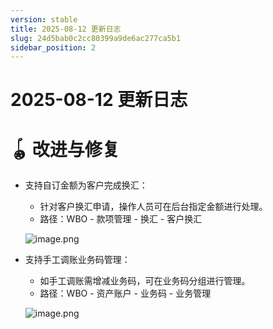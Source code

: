 ```yaml
---
version: stable
title: 2025-08-12 更新日志
slug: 24d5bab0c2cc80399a9de6ac277ca5b1
sidebar_position: 2
---
```



# 2025-08-12 更新日志


# 🪀 改进与修复

- 支持自订金额为客户完成换汇：
    - 针对客户换汇申请，操作人员可在后台指定金额进行处理。
    - 路径：WBO - 款项管理 - 换汇 - 客户换汇

    ![image.png](/assets/dfc54e09444b420f2bfd56d43f07b1ea.png)

- 支持手工调账业务码管理：
    - 如手工调账需增减业务码，可在业务码分组进行管理。
    - 路径：WBO - 资产账户 - 业务码 - 业务管理

    ![image.png](/assets/a3efa14a7d86ab1fdc857be311f91ae0.png)

